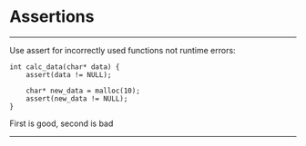 # Assertions
***
Use assert for incorrectly used functions not runtime errors:
```
int calc_data(char* data) {
    assert(data != NULL);

    char* new_data = malloc(10);
    assert(new_data != NULL);
}
```
First is good, second is bad
***